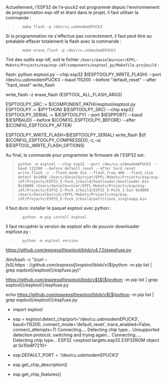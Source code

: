Actuellement, l'ESP32 de l'e-puck2 est programmé depuis l'environnement de programmation esp-idf et étant dans le projet, il faut utiliser la commande :
> ```shell
>   make flash -p /dev/cu.usbmodemEPUCK3
> ```

Si la programmation ne s'effectue pas correctement, il faut peut être au préalable effacer totalement la flash avec la commande :
> ```shell
>   make erase_flash -p /dev/cu.usbmodemEPUCK3
> ```

Tiré des outils esp-idf, soit le fichier `/Users/danielburnier/EPFL-Mobots/Projects/esp/esp-idf/components/esptool_py/Makefile.projbuild` :

flash:
python esptool.py --chip esp32 $(ESPTOOLPY_WRITE_FLASH) --port /dev/cu.usbmodemPUCK3 --baud 115200 --before "default_reset" --after "hard_reset" write_flash

write_flash -z 
erase_flash
(ESPTOOL_ALL_FLASH_ARGS)

ESPTOOLPY_SRC := $(COMPONENT_PATH)/esptool/esptool.py
ESPTOOLPY := $(PYTHON) $(ESPTOOLPY_SRC) --chip esp32
ESPTOOLPY_SERIAL := $(ESPTOOLPY) --port $(ESPPORT) --baud $(ESPBAUD) --before $(CONFIG_ESPTOOLPY_BEFORE) --after $(CONFIG_ESPTOOLPY_AFTER)

ESPTOOLPY_WRITE_FLASH=$(ESPTOOLPY_SERIAL) write_flash $(if $(CONFIG_ESPTOOLPY_COMPRESSED),-z,-u) $(ESPTOOL_WRITE_FLASH_OPTIONS)

Au final, la commande pour programmer le firmware de l'ESP32 est :
>```shell
>python -m esptool --chip esp32 --port /dev/cu.usbmodemEPUCK3 --baud 115200 --before default_reset --after hard_reset write_flash -z --flash_mode dio --flash_freq 40m --flash_size detect 0x1000 /Users/danielburnier/EPFL-Mobots/Projects/esp/esp-idf/Projects/ESP32_E-Puck_2/build/bootloader/bootloader.bin 0x10000 /Users/danielburnier/EPFL-Mobots/Projects/esp/esp-idf/Projects/ESP32_E-Puck_2/build/ESP32_E-Puck_2.bin 0x8000 /Users/danielburnier/EPFL-Mobots/Projects/esp/esp-idf/Projects/ESP32_E-Puck_2/build/partitions_singleapp.bin
>```


Il faut donc installer le paquet esptool avec python :
>```shell
>   python -m pip install esptool
>```

Il faut récupérer la version de esptool afin de pouvoir downloader espfuse.py :
>```shell
>   python -m esptool version

https://github.com/espressif/esptool/blob/v4.7.0/espefuse.py

/bin/bash -c "$(curl -fsSL https://github.com/espressif/esptool/blob/v${$(python -m pip list | grep esptool)/esptool/}/espfuse.py)"

https://github.com/espressif/esptool/blob/v${${$(python -m pip list | grep esptool)}/esptool/}/espfuse.py

echo https://github.com/espressif/esptool/blob/v${$(python -m pip list | grep esptool)/esptool/}/espfuse.py



- import esptool

- esp = esptool.detect_chip(port='/dev/cu.usbmodemEPUCK3', baud=115200, connect_mode='default_reset', trace_enabled=False, connect_attempts=7)
    Connecting....
    Detecting chip type... Unsupported detection protocol, switching and trying again...
    Connecting.....
    Detecting chip type... ESP32
    <esptool.targets.esp32.ESP32ROM object at 0x10e8f7210>

- esp.DEFAULT_PORT = '/dev/cu.usbmodemEPUCK3'
- esp.get_chip_description()
- esp.get_chip_features()
